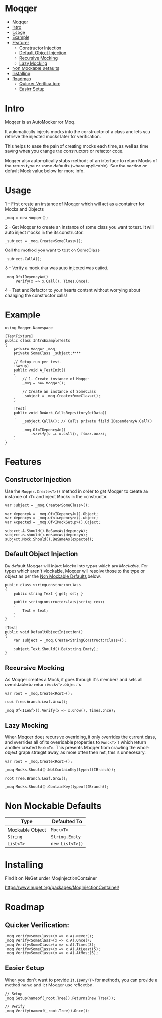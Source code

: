 # Moqqer

<!-- TOC depthFrom:1 depthTo:6 withLinks:1 updateOnSave:1 orderedList:0 -->

- [Moqqer](#moqqer)
- [Intro](#intro)
- [Usage](#usage)
- [Example](#example)
- [Features](#features)
	- [Constructor Injection](#constructor-injection)
	- [Default Object Injection](#default-object-injection)
	- [Recursive Mocking](#recursive-mocking)
	- [Lazy Mocking](#lazy-mocking)
- [Non Mockable Defaults](#non-mockable-defaults)
- [Installing](#installing)
- [Roadmap](#roadmap)
	- [Quicker Verification:](#quicker-verification)
	- [Easier Setup](#easier-setup)

<!-- /TOC -->

# Intro

Moqqer is an AutoMocker for Moq.

It automatically injects mocks into the constructor of a class and lets you retrieve the injected mocks later for verification.

This helps to ease the pain of creating mocks each time, as well as time saving when you change the constructors or refactor code.

Moqqer also automatically stubs methods of an interface to return Mocks of the return type or some defaults (where applicable). See the section on default Mock value below for more info.

# Usage

1 -  First create an instance of Moqqer which will act as a container for Mocks and Objects.


    _moq = new Moqqer();

2 -   Get Moqqer to create an instance of some class you want to test. It will auto inject mocks in the its constructor.


    _subject = _moq.Create<SomeClass>();

 Call the mothod you want to test on SomeClass


    _subject.CallA();

3 - Verify a mock that was auto injected was called.


    _moq.Of<IDepencyA>()
        .Verify(x => x.Call(), Times.Once);

4 - Test and Refactor to your hearts content without worrying about changing the constructor calls!

# Example

    using Moqqer.Namespace

    [TestFixture]
    public class IntroExampleTests
    {
        private Moqqer _moq;
        private SomeClass _subject;****

        // Setup run per test.
        [SetUp]
        public void A_TestInit()
        {
            // 1. Create instance of Moqqer
            _moq = new Moqqer();

            // Create an instance of SomeClass
            _subject = _moq.Create<SomeClass>();
        }

        [Test]
        public void DoWork_CallsRepositoryGetData()
        {
            _subject.CallA(); // Calls private field IDependencyA.Call()

            _moq.Of<IDepencyA>()
                .Verify(x => x.Call(), Times.Once);
        }
    }

# Features

## Constructor Injection

Use the `Moqqer.Create<T>()` method  in order to get Moqqer to create an instance of `<T>` and inject Mocks in the constructor.

    var subject = _moq.Create<SomeClass>();

    var depencyA = _moq.Of<IDepencyA>().Object;
    var depencyB = _moq.Of<IDepencyB>().Object;
    var expected = _moq.Of<IMockSetup>().Object;

    subject.A.Should().BeSameAs(depencyA);
    subject.B.Should().BeSameAs(depencyB);
    subject.Mock.Should().BeSameAs(expected);

## Default Object Injection

By default Moqqer will inject Mocks into types which are _Mockable_. For types which aren't Mockable, Moqqer will resolve those to the type or object as per the [Non Mockable Defaults](#non-mockable-defaults) below.

    public class StringConstructorClass
    {
        public string Text { get; set; }

        public StringConstructorClass(string text)
        {
            Text = text;
        }
    }

    [Test]
    public void DefaultObjectInjection()
    {
        var subject = _moq.Create<StringConstructorClass>();

        subject.Text.Should().Be(string.Empty);
    }

## Recursive Mocking

As Moqqer creates a Mock, it goes through it's members and sets all overridable to return `Mock<T>.Object`'s

    var root = _moq.Create<Root>();

    root.Tree.Branch.Leaf.Grow();

    _moq.Of<ILeaf>().Verify(x => x.Grow(), Times.Once);

## Lazy Mocking

When Moqqer does recursive overriding, it only overrides the current class, and overrides all of its overridable properties to `Func<T>`'s which return another created `Mock<T>`. This prevents Moqqer from crawling the whole object graph straight away, as more often then not, this is unnecesary.

    var root = _moq.Create<Root>();

    _moq.Mocks.Should().NotContainKey(typeof(IBranch));

    root.Tree.Branch.Leaf.Grow();

    _moq.Mocks.Should().ContainKey(typeof(IBranch));

# Non Mockable Defaults

|Type  |  Defaulted To|
|--|--|
|Mockable Object | `Mock<T>`|
|`String`  |  `String.Empty`|
|`List<T>` |  `new List<T>()`|

# Installing

Find it on NuGet under MoqInjectionContainer

https://www.nuget.org/packages/MoqInjectionContainer/

# Roadmap

## Quicker Verification:

    _moq.Verify<SomeClass>(x => x.A).Never();
    _moq.Verify<SomeClass>(x => x.A).Once();
    _moq.Verify<SomeClass>(x => x.A).Times(3);
    _moq.Verify<SomeClass>(x => x.A).AtLeast(5);
    _moq.Verify<SomeClass>(x => x.A).AtMost(5);

## Easier Setup

When you don't want to provide `It.IsAny<T>` for methods, you can provide a method name and let Moqqer use reflection.

    // Setup
    _moq.Setup(nameof(_root.Tree)).Returns(new Tree());

    // Verify
    _moq.Verify(nameof(_root.Tree)).Once();
